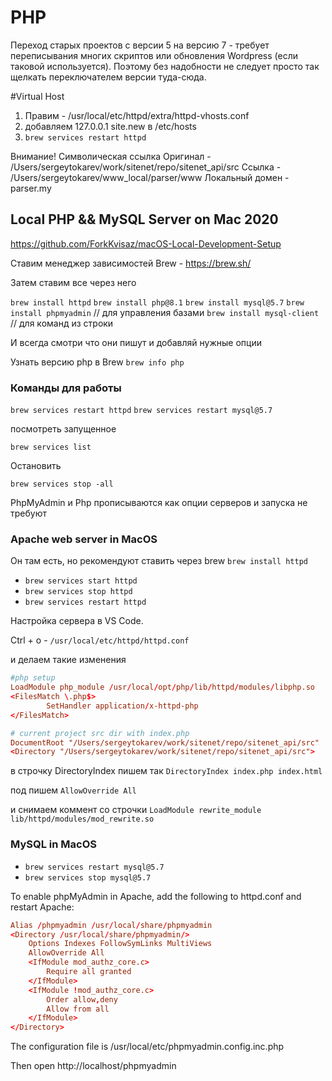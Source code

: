 # PHP

Переход старых проектов с версии 5 на версию 7 - требует переписывания многих скриптов или обновления Wordpress (если таковой используется). Поэтому без надобности не следует просто так щелкать переключателем версии туда-сюда.

#Virtual Host

1. Правим - /usr/local/etc/httpd/extra/httpd-vhosts.conf
2. добавляем 127.0.0.1   site.new в /etc/hosts
3. `brew services restart httpd`

Внимание!
Символическая ссылка
Оригинал - /Users/sergeytokarev/work/sitenet/repo/sitenet_api/src 
Ссылка - /Users/sergeytokarev/www_local/parser/www
Локальный домен - parser.my



## Local PHP && MySQL Server on Mac 2020

https://github.com/ForkKvisaz/macOS-Local-Development-Setup

Ставим менеджер зависимостей Brew - https://brew.sh/

Затем ставим все через него

`brew install httpd`
`brew install php@8.1`
`brew install mysql@5.7`
`brew install phpmyadmin` // для управления базами
`brew install mysql-client` // для команд из строки

И всегда смотри что они пишут и добавляй нужные опции


Узнать версию php в Brew
`brew info php`

### Команды для работы

`brew services restart httpd`
`brew services restart mysql@5.7`

посмотреть запущенное

`brew services list`

Остановить

`brew services stop -all`

PhpMyAdmin и Php прописываются как опции серверов и запуска не требуют

### Apache web server in MacOS

Он там есть, но рекомендуют ставить через brew `brew install httpd`

- `brew services start httpd`
- `brew services stop httpd`
- `brew services restart httpd`

Настройка сервера в VS Code.

Ctrl + o - `/usr/local/etc/httpd/httpd.conf`

и делаем такие изменения

```conf
#php setup
LoadModule php_module /usr/local/opt/php/lib/httpd/modules/libphp.so
<FilesMatch \.php$>
        SetHandler application/x-httpd-php
</FilesMatch>

# current project src dir with index.php
DocumentRoot "/Users/sergeytokarev/work/sitenet/repo/sitenet_api/src"
<Directory "/Users/sergeytokarev/work/sitenet/repo/sitenet_api/src">
```

в строчку DirectoryIndex пишем так
`DirectoryIndex index.php index.html`

под <DirectoryDirectory> пишем
`AllowOverride All`

и снимаем коммент со строчки
`LoadModule rewrite_module lib/httpd/modules/mod_rewrite.so`

### MySQL in MacOS

- `brew services restart mysql@5.7`
- `brew services stop mysql@5.7`

To enable phpMyAdmin in Apache, add the following to httpd.conf and
restart Apache:
```conf
Alias /phpmyadmin /usr/local/share/phpmyadmin
<Directory /usr/local/share/phpmyadmin/>
    Options Indexes FollowSymLinks MultiViews
    AllowOverride All
    <IfModule mod_authz_core.c>
        Require all granted
    </IfModule>
    <IfModule !mod_authz_core.c>
        Order allow,deny
        Allow from all
    </IfModule>
</Directory>
```

The configuration file is /usr/local/etc/phpmyadmin.config.inc.php
     
Then open http://localhost/phpmyadmin


